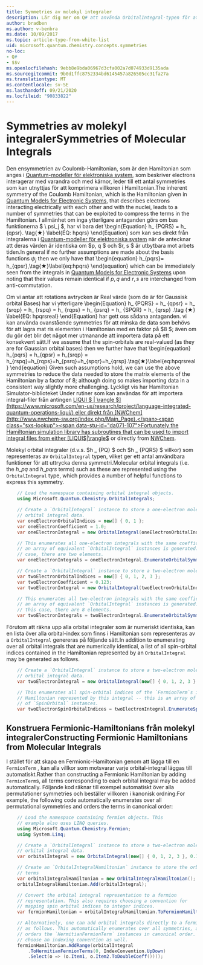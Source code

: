 ```yaml
---
title: Symmetries av molekyl integraler
description: Lär dig mer om Q# att använda OrbitalIntegral-typen för att räkna upp molekyl symmetries.
author: bradben
ms.author: v-benbra
ms.date: 10/09/2017
ms.topic: article-type-from-white-list
uid: microsoft.quantum.chemistry.concepts.symmetries
no-loc:
- Q#
- $$v
ms.openlocfilehash: 9ebb8e9bda06967d3cfa002a7d074933d9135ada
ms.sourcegitcommit: 9b0d1ffc8752334bd6145457a826505cc31fa27a
ms.translationtype: MT
ms.contentlocale: sv-SE
ms.lasthandoff: 09/21/2020
ms.locfileid: "90833822"
---
```

# <a name="symmetries-of-molecular-integrals"></a><span data-ttu-id="da071-103">Symmetries av molekyl integraler</span><span class="sxs-lookup"><span data-stu-id="da071-103">Symmetries of Molecular Integrals</span></span>

<span data-ttu-id="da071-104">Den ensymmetrien av Coulomb-Hamiltonian, som är den Hamiltonian som anges i [Quantum-modeller för elektroniska system](xref:microsoft.quantum.chemistry.concepts.quantummodels), som beskriver electrons interagerar med varandra och med kärnor, leder till ett antal symmetries som kan utnyttjas för att komprimera villkoren i Hamiltonian.</span><span class="sxs-lookup"><span data-stu-id="da071-104">The inherent symmetry of the Coulomb Hamiltonian, which is the Hamiltonian given in [Quantum Models for Electronic Systems](xref:microsoft.quantum.chemistry.concepts.quantummodels), that describes electrons interacting electrically with each other and with the nuclei, leads to a number of symmetries that can be exploited to compress the terms in the Hamiltonian.</span></span>
<span data-ttu-id="da071-105">I allmänhet om inga ytterligare antaganden görs om bas funktionerna $ \ psi_j $, har vi bara det \begin{Equation} h_ {PQRS} = h_ {qpsr}. \tag{★} \label{EQ: hpqrs} \end{Equation} som kan ses direkt från integralerna i [Quantum-modeller för elektroniska system](xref:microsoft.quantum.chemistry.concepts.quantummodels) när de antecknar att deras värden är identiska om $p, q $ och $r, s $ är utbytbara mot arbets tiden.</span><span class="sxs-lookup"><span data-stu-id="da071-105">In general if no further assumptions are made about the basis functions $\psi_j$ then we only have that \begin{equation} h_{pqrs}= h_{qpsr},\tag{★}\label{eq:hpqrs} \end{equation} which can be immediately seen from the integrals in [Quantum Models for Electronic Systems](xref:microsoft.quantum.chemistry.concepts.quantummodels) upon noting that their values remain identical if $p,q$ and $r,s$ are interchanged from anti-commutation.</span></span>

<span data-ttu-id="da071-106">Om vi antar att rotations avtrycken är Real värde (som de är för Gaussisk orbital Bases) har vi ytterligare \begin{Equation} h_ {PQRS} = h_ {qpsr} = h_ {srqp} = h_ {rspq} = h_ {rqps} = h_ {psrq} = h_ {SPQR} = h_ {qrsp} .\tag {★} \label{EQ: hpqrsreal} \end{Equation} har gett oss sådana antaganden. vi kan använda ovanstående symmetries för att minska de data som behövs för att lagra mat ris elementen i Hamiltonian med en faktor på $8 $; även om du gör det blir det något mer utmanande att importera data på ett konsekvent sätt.</span><span class="sxs-lookup"><span data-stu-id="da071-106">If we assume that the spin-orbitals are real-valued (as they are for Gaussian orbital bases) then we further have that \begin{equation} h_{pqrs} = h_{qpsr} = h_{srqp} = h_{rspq}=h_{rqps}=h_{psrq}=h_{spqr}=h_{qrsp}.\tag{★}\label{eq:hpqrsreal} \end{equation} Given such assumptions hold, we can use the above symmetries to reduce the data needed to store the matrix elements of the Hamiltonian by a factor of $8$; although doing so makes importing data in a consistent way slightly more challenging.</span></span>
<span data-ttu-id="da071-107">Lyckligt vis har Hamiltonian Simulator-biblioteket Under rutiner som kan användas för att importera integral-filer från antingen [LIQUI $ | \rangle $](https://www.microsoft.com/en-us/research/project/language-integrated-quantum-operations-liqui/) eller direkt från [NWChem](http://www.nwchem-sw.org/index.php/Main_Page).</span><span class="sxs-lookup"><span data-stu-id="da071-107">Fortunately the Hamiltonian simulation library has subroutines that can be used to import integral files from either [LIQUI$|\rangle$](https://www.microsoft.com/en-us/research/project/language-integrated-quantum-operations-liqui/) or directly from [NWChem](http://www.nwchem-sw.org/index.php/Main_Page).</span></span>

<span data-ttu-id="da071-108">Molekyl orbital integraler (d.v.s. $h \_ {PQ} $ och $h \_ {PQRS} $ villkor) som representeras av `OrbitalIntegral` typen, vilket ger ett antal användbara funktioner för att uttrycka denna symmetri.</span><span class="sxs-lookup"><span data-stu-id="da071-108">Molecular orbital integrals (i.e. the $h\_{pq}$ and $h\_{pqrs}$ terms) such as these are represented using the `OrbitalIntegral` type, which provides a number of helpful functions to express this symmetry.</span></span>
```csharp
    // Load the namespace containing orbital integral objects.
    using Microsoft.Quantum.Chemistry.OrbitalIntegrals;

    // Create a `OrbitalIntegral` instance to store a one-electron molecular 
    // orbital integral data.
    var oneElectronOrbitalIndices = new[] { 0, 1 };
    var oneElectronCoefficient = 1.0;
    var oneElectronIntegral = new OrbitalIntegral(oneElectronOrbitalIndices, oneElectronCoefficient);

    // This enumerates all one-electron integrals with the same coefficient --
    // an array of equivalent `OrbitalIntegral` instances is generated. In this
    // case, there are two elements.
    var oneElectronIntegrals = oneElectronIntegral.EnumerateOrbitalSymmetries();

    // Create a `OrbitalIntegral` instance to store a two-electron molecular orbital integral data.
    var twoElectronOrbitalIndices = new[] { 0, 1, 2, 3 };
    var twoElectronCoefficient = 0.123;
    var twoElectronIntegral = new OrbitalIntegral(twoElectronOrbitalIndices, twoElectronCoefficient);

    // This enumerates all two-electron integrals with the same coefficient -- 
    // an array of equivalent `OrbitalIntegral` instances is generated. In 
    // this case, there are 8 elements.
    var twoElectronIntegrals = twoElectronIntegral.EnumerateOrbitalSymmetries();
```

<span data-ttu-id="da071-109">Förutom att räkna upp alla orbital integraler som är numeriskt identiska, kan en lista över alla orbital-index som finns i Hamiltonian som representeras av a `OrbitalIntegral` genereras på följande sätt.</span><span class="sxs-lookup"><span data-stu-id="da071-109">In addition to enumerating over all orbital integrals that are numerically identical, a list of all spin-orbital indices contained in the Hamiltonian represented by an `OrbitalIntegral` may be generated as follows.</span></span>
```csharp
    // Create a `OrbitalIntegral` instance to store a two-electron molecular
    // orbital integral data.
    var twoElectronIntegral = new OrbitalIntegral(new[] { 0, 1, 2, 3 }, 0.123);

    // This enumerates all spin-orbital indices of the `FermionTerm`s in the 
    // Hamiltonian represented by this integral -- this is an array of array 
    // of `SpinOrbital` instances.
    var twoElectronSpinOrbitalIndices = twoElectronIntegral.EnumerateSpinOrbitals();
```
## <a name="constructing-fermionic-hamiltonians-from-molecular-integrals"></a><span data-ttu-id="da071-110">Konstruera Fermionic-Hamiltonians från molekyl integraler</span><span class="sxs-lookup"><span data-stu-id="da071-110">Constructing Fermionic Hamiltonians from Molecular Integrals</span></span>

<span data-ttu-id="da071-111">I stället för att skapa en Fermionic-Hamiltonian genom att lägga till en `FermionTerm` , kan alla villkor som motsvarar varje orbital-integral läggas till automatiskt.</span><span class="sxs-lookup"><span data-stu-id="da071-111">Rather than constructing a Fermionic Hamiltonian by adding `FermionTerm`s, all terms corresponding to each orbital integral may be added automatically.</span></span>
<span data-ttu-id="da071-112">Följande kod räknar till exempel automatiskt över alla permutationer symmetries och beställer villkoren i kanonisk ordning:</span><span class="sxs-lookup"><span data-stu-id="da071-112">For example, the following code automatically enumerates over all permutational symmetries and orders the terms in canonical order:</span></span> 
```csharp
    // Load the namespace containing fermion objects. This
    // example also uses LINQ queries.
    using Microsoft.Quantum.Chemistry.Fermion;
    using System.Linq;

    // Create a `OrbitalIntegral` instance to store a two-electron molecular 
    // orbital integral data.
    var orbitalIntegral = new OrbitalIntegral(new[] { 0, 1, 2, 3 }, 0.123);

    // Create an `OrbitalIntegralHamiltonian` instance to store the orbital integral
    // terms
    var orbitalIntegralHamiltonian = new OrbitalIntegralHamiltonian();
    orbitalIntegralHamiltonian.Add(orbitalIntegral);

    // Convert the orbital integral representation to a fermion
    // representation. This also requires choosing a convention for 
    // mapping spin orbital indices to integer indices.
    var fermionHamiltonian = orbitalIntegralHamiltonian.ToFermionHamiltonian(IndexConvention.UpDown);

    // Alternatively, one can add orbital integrals directly to a fermion Hamiltonian
    // as follows. This automatically enumerates over all symmetries, and then
    // orders the `HermitianFermionTerm` instances in canonical order. We will need to
    // choose an indexing convention as well.
    fermionHamiltonian.AddRange(orbitalIntegral
        .ToHermitianFermionTerms(0, IndexConvention.UpDown)
        .Select(o => (o.Item1, o.Item2.ToDoubleCoeff())));
```
